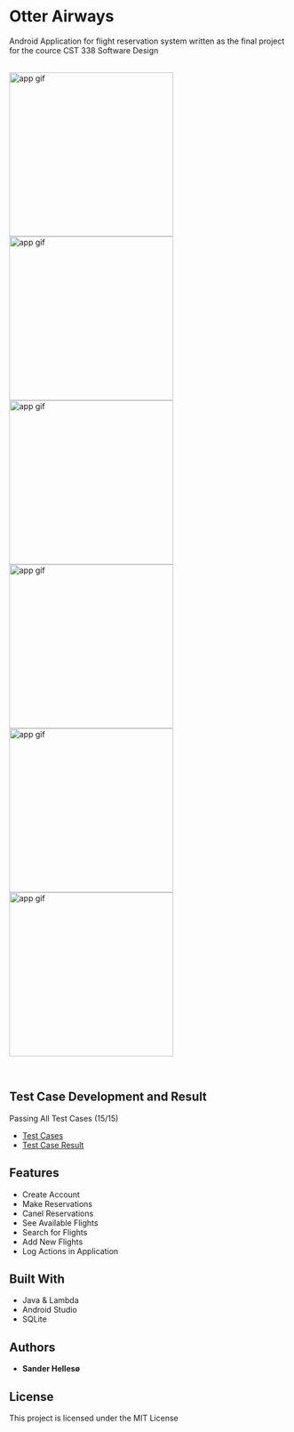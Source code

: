 # Otter Airways
Android Application for flight reservation system written as the final project for the cource CST 338 Software Design
<br>
<br>
<p float="left">
  <img src="https://github.com/sanderhelleso/flightReservationSystem/blob/master/preview/Screenshot_1544675764.png" alt="app gif" width=295>
  <img src="https://github.com/sanderhelleso/flightReservationSystem/blob/master/preview/Screenshot_1544675787.png" alt="app gif" width=295>
  <img src="https://github.com/sanderhelleso/flightReservationSystem/blob/master/preview/Screenshot_1544675817.png" alt="app gif" width=295>
  <img src="https://github.com/sanderhelleso/flightReservationSystem/blob/master/preview/Screenshot_1544675835.png" alt="app gif" width=295>
  <img src="https://github.com/sanderhelleso/flightReservationSystem/blob/master/preview/Screenshot_1544675868.png" alt="app gif" width=295>
  <img src="https://github.com/sanderhelleso/flightReservationSystem/blob/master/preview/Screenshot_1544675872.png" alt="app gif" width=295>
</p>
<br>

## Test Case Development and Result
Passing All Test Cases (15/15)
<ul>
  <li><a href="https://github.com/sanderhelleso/flightReservationSystem/blob/master/testcases/project2_part2.pdf">Test Cases</a></li>
  <li><a href="https://github.com/sanderhelleso/flightReservationSystem/blob/master/testcases/project2_part3_testcases_sanderhellesoe.doc.pdf">Test Case Result</a></li>
</ul>

## Features
* Create Account
* Make Reservations
* Canel Reservations
* See Available Flights
* Search for Flights
* Add New Flights
* Log Actions in Application

## Built With

* Java & Lambda
* Android Studio
* SQLite

## Authors

* **Sander Hellesø**

## License

This project is licensed under the MIT License
